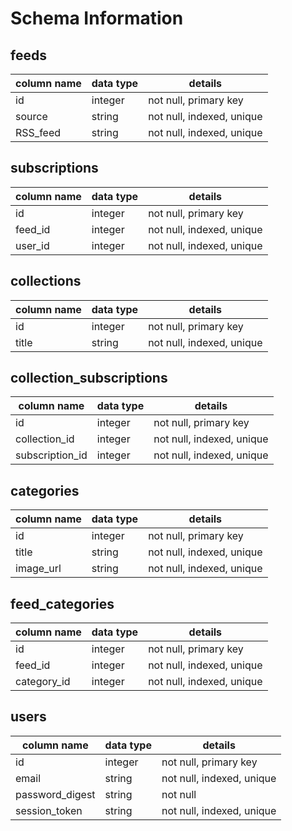 # Schema Information

## feeds
column name     | data type | details
----------------|-----------|-----------------------
id              | integer   | not null, primary key
source          | string    | not null, indexed, unique
RSS_feed        | string    | not null, indexed, unique

## subscriptions
column name     | data type | details
----------------|-----------|-----------------------
id              | integer   | not null, primary key
feed_id         | integer   | not null, indexed, unique
user_id         | integer   | not null, indexed, unique

## collections
column name     | data type | details
----------------|-----------|-----------------------
id              | integer   | not null, primary key
title           | string    | not null, indexed, unique

## collection_subscriptions
column name     | data type | details
----------------|-----------|-----------------------
id              | integer   | not null, primary key
collection_id   | integer   | not null, indexed, unique
subscription_id | integer   | not null, indexed, unique

## categories
column name     | data type | details
----------------|-----------|-----------------------
id              | integer   | not null, primary key
title           | string    | not null, indexed, unique
image_url       | string    | not null, indexed, unique

## feed_categories
column name     | data type | details
----------------|-----------|-----------------------
id              | integer   | not null, primary key
feed_id         | integer   | not null, indexed, unique
category_id     | integer   | not null, indexed, unique

## users
column name     | data type | details
----------------|-----------|-----------------------
id              | integer   | not null, primary key
email           | string    | not null, indexed, unique
password_digest | string    | not null
session_token   | string    | not null, indexed, unique
